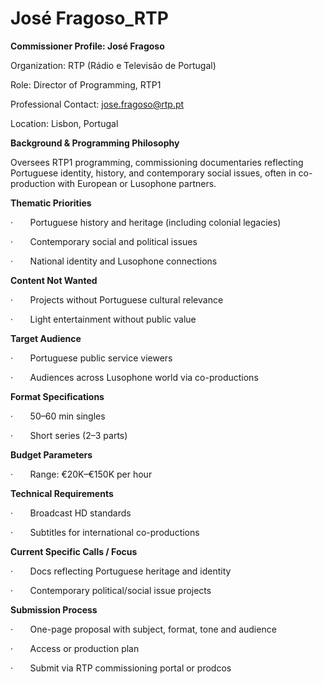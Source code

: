 # José Fragoso_RTP

**Commissioner Profile: José Fragoso**

Organization: RTP (Rádio e Televisão de Portugal)

Role: Director of Programming, RTP1

Professional Contact: jose.fragoso@rtp.pt

Location: Lisbon, Portugal

**Background & Programming Philosophy**

Oversees RTP1 programming, commissioning documentaries reflecting Portuguese identity, history, and contemporary social issues, often in co-production with European or Lusophone partners.

**Thematic Priorities**

·       Portuguese history and heritage (including colonial legacies)

·       Contemporary social and political issues

·       National identity and Lusophone connections

**Content Not Wanted**

·       Projects without Portuguese cultural relevance

·       Light entertainment without public value

**Target Audience**

·       Portuguese public service viewers

·       Audiences across Lusophone world via co-productions

**Format Specifications**

·       50–60 min singles

·       Short series (2–3 parts)

**Budget Parameters**

·       Range: €20K–€150K per hour

**Technical Requirements**

·       Broadcast HD standards

·       Subtitles for international co-productions

**Current Specific Calls / Focus**

·       Docs reflecting Portuguese heritage and identity

·       Contemporary political/social issue projects

**Submission Process**

·       One-page proposal with subject, format, tone and audience

·       Access or production plan

·       Submit via RTP commissioning portal or prodcos